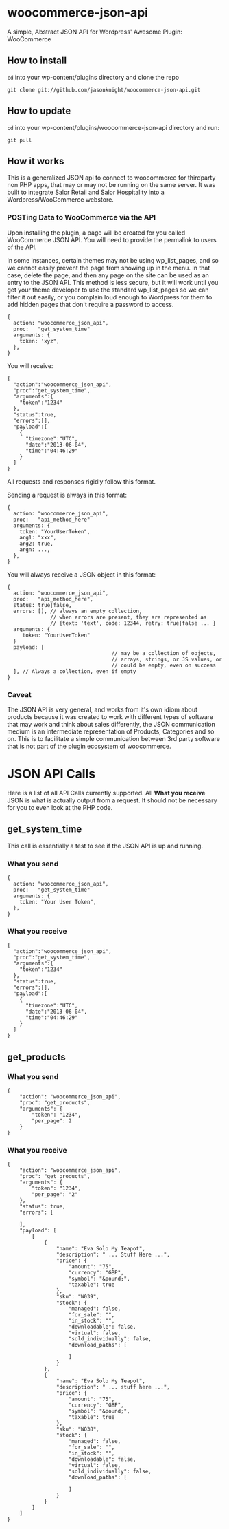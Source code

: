 # woocommerce-json-api


A simple, Abstract JSON API for Wordpress' Awesome Plugin: WooCommerce

## How to install

`cd` into your wp-content/plugins directory and clone the repo

`git clone git://github.com/jasonknight/woocommerce-json-api.git`

## How to update

`cd` into your wp-content/plugins/woocommerce-json-api directory and run:

`git pull`

## How it works

This is a generalized JSON api to connect to woocommerce for thirdparty non PHP apps,
that may or may not be running on the same server. It was built to integrate Salor Retail
and Salor Hospitality into a Wordpress/WooCommerce webstore.

### POSTing Data to WooCommerce via the API

Upon installing the plugin, a page will be created for you called WooCommerce JSON API. You will
need to provide the permalink to users of the API.

In some instances, certain themes may not be using wp_list_pages, and so we cannot easily prevent the
page from showing up in the menu. In that case, delete the page, and then any page on the site
can be used as an entry to the JSON API. This method is less secure, but it will work until you
get your theme developer to use the standard wp_list_pages so we can filter it out easily, or
you complain loud enough to Wordpress for them to add hidden pages that don't require a password
to access. 

    {
      action: "woocommerce_json_api",
      proc:   "get_system_time"
      arguments: {
        token: 'xyz",
      },
    }

You will receive:

    {
      "action":"woocommerce_json_api",
      "proc":"get_system_time",
      "arguments":{
        "token":"1234"
      },
      "status":true,
      "errors":[],
      "payload":[
        {
          "timezone":"UTC",
          "date":"2013-06-04",
          "time":"04:46:29"
        }
      ]
    }


All requests and responses rigidly follow this format.

Sending a request is always in this format:

    {
      action: "woocommerce_json_api",
      proc:   "api_method_here"
      arguments: {
        token: "YourUserToken",
        arg1: "xxx",
        arg2: true,
        argn: ...,
      },
    }

You will always receive a JSON object in this format:

    {
      action: "woocommerce_json_api",
      proc:   "api_method_here",
      status: true|false,
      errors: [], // always an empty collection, 
                  // when errors are present, they are represented as 
                  // {text: 'text', code: 12344, retry: true|false ... }
      arguments: {
         token: "YourUserToken" 
      }
      payload: [
                                      // may be a collection of objects, 
                                      // arrays, strings, or JS values, or 
                                      // could be empty, even on success
      ], // Always a collection, even if empty
    }

### Caveat

The JSON API is very general, and works from it's own idiom about products because it was created to work
with different types of software that may work and think about sales differently, the JSON communication
medium is an intermediate representation of Products, Categories and so on. This is to facilitate a
simple communication between 3rd party software that is not part of the plugin ecosystem of woocommerce.

# JSON API Calls

Here is a list of all API Calls currently supported. All **What you receive** JSON is what is actually
output from a request. It should not be necessary for you to even look at the PHP code.

## get_system_time

This call is essentially a test to see if the JSON API is up and running.

### What you send

    {
      action: "woocommerce_json_api",
      proc:   "get_system_time"
      arguments: {
        token: "Your User Token",
      },
    }

### What you receive

    {
      "action":"woocommerce_json_api",
      "proc":"get_system_time",
      "arguments":{
        "token":"1234"
      },
      "status":true,
      "errors":[],
      "payload":[
        {
          "timezone":"UTC",
          "date":"2013-06-04",
          "time":"04:46:29"
        }
      ]
    }

## get_products

### What you send

    {
        "action": "woocommerce_json_api",
        "proc": "get_products",
        "arguments": {
            "token": "1234",
            "per_page": 2
        }
    }
    
### What you receive

    {
        "action": "woocommerce_json_api",
        "proc": "get_products",
        "arguments": {
            "token": "1234",
            "per_page": "2"
        },
        "status": true,
        "errors": [

        ],
        "payload": [
            [
                {
                    "name": "Eva Solo My Teapot",
                    "description": " ... Stuff Here ...",
                    "price": {
                        "amount": "75",
                        "currency": "GBP",
                        "symbol": "&pound;",
                        "taxable": true
                    },
                    "sku": "W039",
                    "stock": {
                        "managed": false,
                        "for_sale": "",
                        "in_stock": "",
                        "downloadable": false,
                        "virtual": false,
                        "sold_individually": false,
                        "download_paths": [

                        ]
                    }
                },
                {
                    "name": "Eva Solo My Teapot",
                    "description": " ... stuff here ...",
                    "price": {
                        "amount": "75",
                        "currency": "GBP",
                        "symbol": "&pound;",
                        "taxable": true
                    },
                    "sku": "W038",
                    "stock": {
                        "managed": false,
                        "for_sale": "",
                        "in_stock": "",
                        "downloadable": false,
                        "virtual": false,
                        "sold_individually": false,
                        "download_paths": [

                        ]
                    }
                }
            ]
        ]
    }
